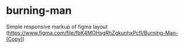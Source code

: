 # burning-man
Simple responsive markup of figma layout (https://www.figma.com/file/fbK4MOHsgRhZgkunhxPcfI/Burning-Man-(Copy))
